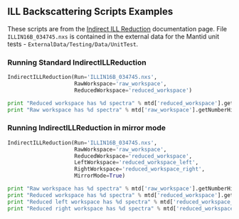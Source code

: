 ## ILL Backscattering Scripts Examples

These scripts are from the [Indirect ILL Reduction](http://docs.mantidproject.org/nightly/algorithms/IndirectILLReduction-v1.html) documentation page. File `ILLIN16B_034745.nxs` is contained in the external data for the Mantid unit tests - `ExternalData/Testing/Data/UnitTest`.

### Running Standard IndirectILLReduction

```python
IndirectILLReduction(Run='ILLIN16B_034745.nxs',
                     RawWorkspace='raw_workspace',
                     ReducedWorkspace='reduced_workspace')

print "Reduced workspace has %d spectra" % mtd['reduced_workspace'].getNumberHistograms()
print "Raw workspace has %d spectra" % mtd['raw_workspace'].getNumberHistograms()

```

### Running IndirectILLReduction in mirror mode

```python
IndirectILLReduction(Run='ILLIN16B_034745.nxs',
                     RawWorkspace='raw_workspace',
                     ReducedWorkspace='reduced_workspace',
                     LeftWorkspace='reduced_workspace_left',
                     RightWorkspace='reduced_workspace_right',
                     MirrorMode=True)

print "Raw workspace has %d spectra" % mtd['raw_workspace'].getNumberHistograms()
print "Reduced workspace has %d spectra" % mtd['reduced_workspace'].getNumberHistograms()
print "Reduced left workspace has %d spectra" % mtd['reduced_workspace_left'].getNumberHistograms()
print "Reduced right workspace has %d spectra" % mtd['reduced_workspace_right'].getNumberHistograms()

```

